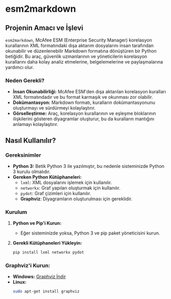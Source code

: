 # esm2markdown

## Projenin Amacı ve İşlevi
`esm2markdown`, McAfee ESM (Enterprise Security Manager) korelasyon kurallarının XML formatındaki dışa aktarım dosyalarını insan tarafından okunabilir ve düzenlenebilir Markdown formatına dönüştüren bir Python betiğidir. Bu araç, güvenlik uzmanlarının ve yöneticilerin korelasyon kurallarını daha kolay analiz etmelerine, belgelemelerine ve paylaşmalarına yardımcı olur.

### Neden Gerekli?
- **İnsan Okunabilirliği:** McAfee ESM'den dışa aktarılan korelasyon kuralları XML formatındadır ve bu format karmaşık ve okunması zor olabilir.
- **Dokümantasyon:** Markdown formatı, kuralların dokümantasyonunu oluşturmayı ve sürdürmeyi kolaylaştırır.
- **Görselleştirme:** Araç, korelasyon kurallarının ve eşleşme bloklarının ilişkilerini gösteren diyagramlar oluşturur, bu da kuralların mantığını anlamayı kolaylaştırır.

## Nasıl Kullanılır?

### Gereksinimler
- **Python 3:** Betik Python 3 ile yazılmıştır, bu nedenle sisteminizde Python 3 kurulu olmalıdır.
- **Gereken Python Kütüphaneleri:**
  - `lxml`: XML dosyalarını işlemek için kullanılır.
  - `networkx`: Graf yapıları oluşturmak için kullanılır.
  - `pydot`: Graf çizimleri için kullanılır.
  - **Graphviz**: Diyagramların oluşturulması için gereklidir.

### Kurulum

1. **Python ve Pip'i Kurun:**
   - Eğer sisteminizde yoksa, Python 3 ve pip paket yöneticisini kurun.

2. **Gerekli Kütüphaneleri Yükleyin:**
   ```bash
   pip install lxml networkx pydot

### Graphviz'i Kurun:

- **Windows:** [Graphviz İndir](https://graphviz.org/download/)
- **Linux:**
  ```bash
  sudo apt-get install graphviz

